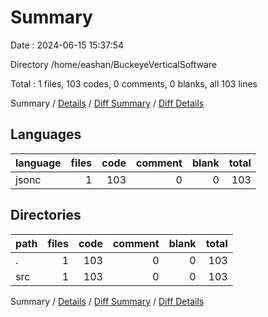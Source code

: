 # Summary

Date : 2024-06-15 15:37:54

Directory /home/eashan/BuckeyeVerticalSoftware

Total : 1 files,  103 codes, 0 comments, 0 blanks, all 103 lines

Summary / [Details](details.md) / [Diff Summary](diff.md) / [Diff Details](diff-details.md)

## Languages
| language | files | code | comment | blank | total |
| :--- | ---: | ---: | ---: | ---: | ---: |
| jsonc | 1 | 103 | 0 | 0 | 103 |

## Directories
| path | files | code | comment | blank | total |
| :--- | ---: | ---: | ---: | ---: | ---: |
| . | 1 | 103 | 0 | 0 | 103 |
| src | 1 | 103 | 0 | 0 | 103 |

Summary / [Details](details.md) / [Diff Summary](diff.md) / [Diff Details](diff-details.md)